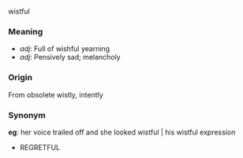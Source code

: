 wistful
### Meaning
+ _adj_: Full of wishful yearning
+ _adj_: Pensively sad; melancholy

### Origin

From obsolete wistly, intently

### Synonym

__eg__: her voice trailed off and she looked wistful | his wistful expression

+ REGRETFUL


